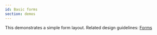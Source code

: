 ```yaml
---
id: Basic forms
section: demos
---
```

This demonstrates a simple form layout. Related design guidelines: [Forms](/design-guidelines/usage-and-behavior/forms)
